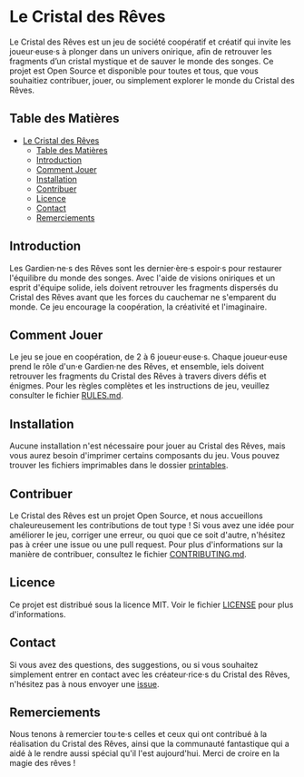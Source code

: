 # Le Cristal des Rêves

Le Cristal des Rêves est un jeu de société coopératif et créatif qui invite les joueur·euse·s à plonger dans un univers onirique, afin de retrouver les fragments d’un cristal mystique et de sauver le monde des songes. Ce projet est Open Source et disponible pour toutes et tous, que vous souhaitiez contribuer, jouer, ou simplement explorer le monde du Cristal des Rêves.

## Table des Matières

- [Le Cristal des Rêves](#le-cristal-des-rêves)
  - [Table des Matières](#table-des-matières)
  - [Introduction](#introduction)
  - [Comment Jouer](#comment-jouer)
  - [Installation](#installation)
  - [Contribuer](#contribuer)
  - [Licence](#licence)
  - [Contact](#contact)
  - [Remerciements](#remerciements)

## Introduction

Les Gardien·ne·s des Rêves sont les dernier·ère·s espoir·s pour restaurer l'équilibre du monde des songes. Avec l'aide de visions oniriques et un esprit d'équipe solide, iels doivent retrouver les fragments dispersés du Cristal des Rêves avant que les forces du cauchemar ne s'emparent du monde. Ce jeu encourage la coopération, la créativité et l'imaginaire.

## Comment Jouer

Le jeu se joue en coopération, de 2 à 6 joueur·euse·s. Chaque joueur·euse prend le rôle d'un·e Gardien·ne des Rêves, et ensemble, iels doivent retrouver les fragments du Cristal des Rêves à travers divers défis et énigmes. Pour les règles complètes et les instructions de jeu, veuillez consulter le fichier [RULES.md](RULES.md).

## Installation

Aucune installation n'est nécessaire pour jouer au Cristal des Rêves, mais vous aurez besoin d'imprimer certains composants du jeu. Vous pouvez trouver les fichiers imprimables dans le dossier [printables](printables/).

## Contribuer

Le Cristal des Rêves est un projet Open Source, et nous accueillons chaleureusement les contributions de tout type ! Si vous avez une idée pour améliorer le jeu, corriger une erreur, ou quoi que ce soit d'autre, n'hésitez pas à créer une issue ou une pull request. Pour plus d'informations sur la manière de contribuer, consultez le fichier [CONTRIBUTING.md](CONTRIBUTING.md).

## Licence

Ce projet est distribué sous la licence MIT. Voir le fichier [LICENSE](LICENSE) pour plus d'informations.

## Contact

Si vous avez des questions, des suggestions, ou si vous souhaitez simplement entrer en contact avec les créateur·rice·s du Cristal des Rêves, n'hésitez pas à nous envoyer une [issue](link-to-your-issue-page).

## Remerciements

Nous tenons à remercier tou·te·s celles et ceux qui ont contribué à la réalisation du Cristal des Rêves, ainsi que la communauté fantastique qui a aidé à le rendre aussi spécial qu'il l'est aujourd'hui. Merci de croire en la magie des rêves !
